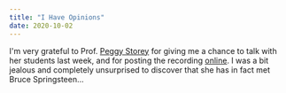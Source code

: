```yaml
---
title: "I Have Opinions"
date: 2020-10-02
---
```


I'm very grateful to Prof. [Peggy Storey](http://margaretstorey.com/)
for giving me a chance to talk with her students last week,
and for posting the recording [online](https://www.youtube.com/watch?v=Orghyn91ZMo).
I was a bit jealous and completely unsurprised to discover that she has in fact met Bruce Springsteen...

